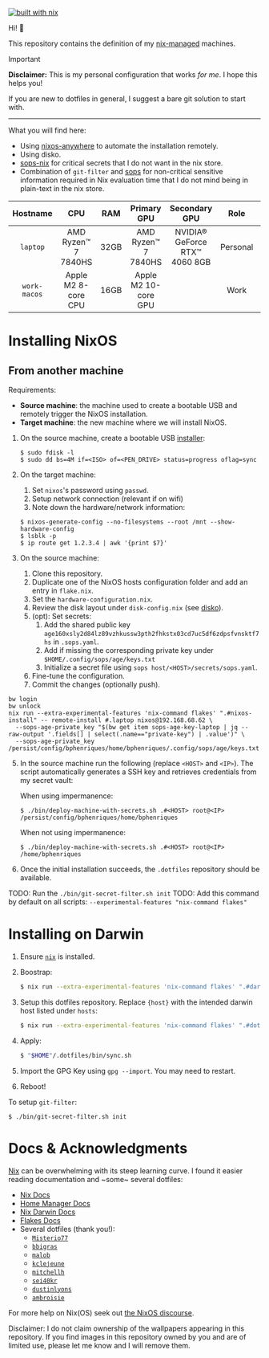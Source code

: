 [![built with nix](https://builtwithnix.org/badge.svg)](https://builtwithnix.org)

Hi! 👋 

This repository contains the definition of my [nix-managed](https://nixos.org/) machines.

> [!IMPORTANT]
> **Disclaimer:** This is my personal configuration that works _for me_. I hope this helps you!
> 
> If you are new to dotfiles in general, I suggest a bare git solution to start with.

----

What you will find here:
- Using [nixos-anywhere](https://github.com/nix-community/nixos-anywhere) to automate the installation remotely.
- Using disko.
- [sops-nix](https://github.com/Mic92/sops-nix) for critical secrets that I do not want in the nix store.
- Combination of `git-filter` and [sops](https://github.com/getsops/sops) for non-critical sensitive information required in Nix evaluation time that I do not mind being in plain-text in the nix store.

|   Hostname  |               CPU              |  RAM  |         Primary GPU         |      Secondary GPU      | Role | OS  |
| :---------: | :----------------------------: | :---: | :-------------------------: | :---------------------: | :--: | :-: |
| `laptop`   | AMD Ryzen™ 7 7840HS           | 32GB  | AMD Ryzen™ 7 7840HS | NVIDIA® GeForce RTX™ 4060 8GB | Personal | ❄️  |
| `work-macos`     | Apple M2 8-core CPU            | 16GB  | Apple M2 10-core GPU        |                         | Work | 🍏  |

# Installing NixOS

## From another machine

Requirements:
- **Source machine**: the machine used to create a bootable USB and remotely trigger the NixOS installation.
- **Target machine**: the new machine where we will install NixOS.

1. On the source machine, create a bootable USB [installer](https://nixos.org/download/):

   ```
   $ sudo fdisk -l
   $ sudo dd bs=4M if=<ISO> of=<PEN_DRIVE> status=progress oflag=sync
   ```

2. On the target machine:
   1. Set `nixos`'s password using `passwd`. 
   2. Setup network connection (relevant if on wifi)
   3. Note down the hardware/network information:

   ```
   $ nixos-generate-config --no-filesystems --root /mnt --show-hardware-config
   $ lsblk -p
   $ ip route get 1.2.3.4 | awk '{print $7}'
   ```

3. On the source machine:
   1. Clone this repository.
   2. Duplicate one of the NixOS hosts configuration folder and add an entry in `flake.nix`.
   3. Set the `hardware-configuration.nix`.
   4. Review the disk layout under `disk-config.nix` (see [disko](https://github.com/nix-community/disko)).
   5. (opt): Set secrets:
      1. Add the shared public key `age160xsly2d84lz89vzhkussw3pth2fhkstx03cd7uc5df6zdpsfvnsktf7hs` in `.sops.yaml`.
      2. Add if missing the corresponding private key under `$HOME/.config/sops/age/keys.txt`
      3. Initialize a secret file using `sops host/<HOST>/secrets/sops.yaml`.
   6. Fine-tune the configuration.
   7. Commit the changes (optionally push).


```shell
bw login
bw unlock
nix run --extra-experimental-features 'nix-command flakes' ".#nixos-install" -- remote-install #.laptop nixos@192.168.68.62 \
  --sops-age-private_key "$(bw get item sops-age-key-laptop | jq --raw-output '.fields[] | select(.name=="private-key") | .value')" \
  --sops-age-private_key /persist/config/bphenriques/home/bphenriques/.config/sops/age/keys.txt
```

5. In the source machine run the following (replace `<HOST>` and `<IP>`). The script automatically generates a SSH key and retrieves credentials from my secret vault:

    When using impermanence:
    ```
    $ ./bin/deploy-machine-with-secrets.sh .#<HOST> root@<IP> /persist/config/bphenriques/home/bphenriques
    ```

    When not using impermanence:
    ```
    $ ./bin/deploy-machine-with-secrets.sh .#<HOST> root@<IP> /home/bphenriques
    ```

6. Once the initial installation succeeds, the `.dotfiles` repository should be available.

TODO: Run the `./bin/git-secret-filter.sh init`
TODO: Add this command by default on all scripts: `--experimental-features "nix-command flakes"`

# Installing on Darwin

1. Ensure [`nix`](https://nixos.org/manual/nix/stable/installation/installing-binary.html) is installed.

2. Boostrap:

   ```sh
   $ nix run --extra-experimental-features 'nix-command flakes' ".#darwin-install"
   ```
   
3. Setup this dotfiles repository. Replace `{host}` with the intended darwin host listed under `hosts`:

   ```sh
   $ nix run --extra-experimental-features 'nix-command flakes' ".#dotfiles-install" -- --host {host}
   ```

4. Apply:
   ```sh
   $ "$HOME"/.dotfiles/bin/sync.sh
   ```

4. Import the GPG Key using `gpg --import`. You may need to restart.
   
5. Reboot!

To setup `git-filter`:
```shell
$ ./bin/git-secret-filter.sh init
```

# Docs & Acknowledgments

[Nix](https://nixos.org/) can be overwhelming with its steep learning curve. I found it easier reading documentation and ~some~ several dotfiles:
- [Nix Docs](https://nixos.org/guides/nix-pills/)
- [Home Manager Docs](https://nix-community.github.io/home-manager)
- [Nix Darwin Docs](https://daiderd.com/nix-darwin/manual/index.html)
- [Flakes Docs](https://nixos.wiki/wiki/Flakes)
- Several dotfiles (thank you!):
    - [`Misterio77`](https://github.com/Misterio77/nix-config) 
    - [`bbigras`](https://github.com/bbigras/nix-config)
    - [`malob`](https://github.com/malob/nixpkgs)
    - [`kclejeune`](https://github.com/kclejeune/system)
    - [`mitchellh`](https://github.com/mitchellh/nixos-config)
    - [`sei40kr`](https://github.com/sei40kr/dotfiles)
    - [`dustinlyons`](https://github.com/dustinlyons/nixos-config)
    - [`ambroisie`](https://git.belanyi.fr/ambroisie/nix-config/)

For more help on Nix(OS) seek out [the NixOS discourse](https://discourse.nixos.org).


Disclaimer: I do not claim ownership of the wallpapers appearing in this repository. If you find images in this repository owned by you and are of limited use, please let me know and I will remove them.
